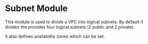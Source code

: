 # Subnet Module
This module is used to divide a VPC into logical subnets. By default it divides the provides four logical subnets (2 public and 2 private).

It also defines availability zones which can be set.